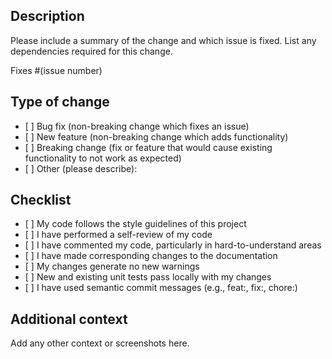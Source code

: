 ## Description

Please include a summary of the change and which issue is fixed.
List any dependencies required for this change.

Fixes #(issue number)

## Type of change

- \[ \] Bug fix (non-breaking change which fixes an issue)
- \[ \] New feature (non-breaking change which adds functionality)
- \[ \] Breaking change (fix or feature that would cause existing functionality to not work as expected)
- \[ \] Other (please describe):

## Checklist

- \[ \] My code follows the style guidelines of this project
- \[ \] I have performed a self-review of my code
- \[ \] I have commented my code, particularly in hard-to-understand areas
- \[ \] I have made corresponding changes to the documentation
- \[ \] My changes generate no new warnings
- \[ \] New and existing unit tests pass locally with my changes
- \[ \] I have used semantic commit messages (e.g., feat:, fix:, chore:)

## Additional context

Add any other context or screenshots here.
